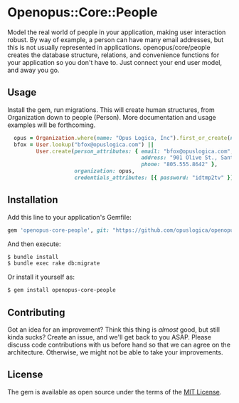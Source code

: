 # Openopus::Core::People
Model the real world of people in your application, making user interaction robust. By way of example, a person can have many email addresses, but this is not usually represented in applications.  openopus/core/people creates the database structure, relations, and convenience functions for your application so you don't have to.  Just connect your end user model, and away you go.

## Usage
Install the gem, run migrations.  This will create human structures, from Organization down to people (Person).  More documentation and usage examples will be forthcoming.

```ruby
  opus = Organization.where(name: "Opus Logica, Inc").first_or_create(nicknames_attributes: [{ nickname: "OPUS" }])
  bfox = User.lookup("bfox@opuslogica.com") ||
         User.create(person_attributes: { email: "bfox@opuslogica.com", name: "Brian Jhan Fox",
                                          address: "901 Olive St., Santa Barbara, CA, 93101",
                                          phone: "805.555.8642" },
                     organization: opus,
                     credentials_attributes: [{ password: "idtmp2tv" }])
```
## Installation
Add this line to your application's Gemfile:

```ruby
gem 'openopus-core-people', git: "https://github.com/opuslogica/openopus-core-people"
```

And then execute:
```bash
$ bundle install
$ bundle exec rake db:migrate
```

Or install it yourself as:
```bash
$ gem install openopus-core-people
```

## Contributing
Got an idea for an improvement?  Think this thing is *almost* good, but still kinda sucks?  Create an issue, and we'll get back to you ASAP.  Please discuss code contributions with us before hand so that we can agree on the architecture.  Otherwise, we might not be able to take your improvements.

## License
The gem is available as open source under the terms of the [MIT License](https://opensource.org/licenses/MIT).
